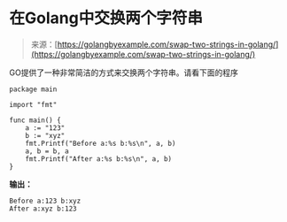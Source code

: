 <!--yml

分类：未分类

日期：2024-10-13 06:13:28

-->

# 在Golang中交换两个字符串

> 来源：[https://golangbyexample.com/swap-two-strings-in-golang/](https://golangbyexample.com/swap-two-strings-in-golang/)

GO提供了一种非常简洁的方式来交换两个字符串。请看下面的程序

```
package main

import "fmt"

func main() {
    a := "123"
    b := "xyz"
    fmt.Printf("Before a:%s b:%s\n", a, b)
    a, b = b, a
    fmt.Printf("After a:%s b:%s\n", a, b)
}
```

**输出：**

```
Before a:123 b:xyz
After a:xyz b:123
```

